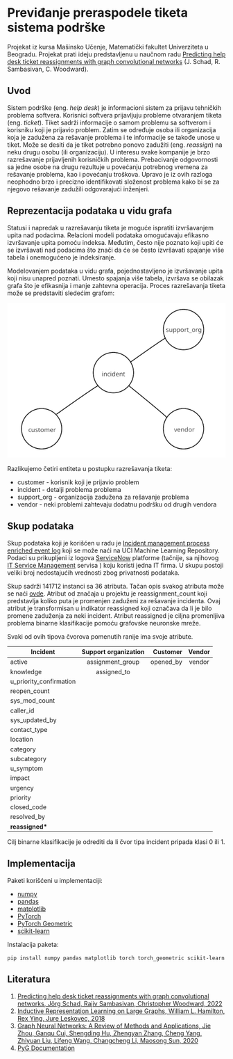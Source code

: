 # Previđanje preraspodele tiketa sistema podrške

Projekat iz kursa Mašinsko Učenje, Matematički fakultet Univerziteta u Beogradu. Projekat prati ideju predstavljenu u naučnom radu [Predicting help desk ticket reassignments with graph convolutional
networks](https://www.sciencedirect.com/science/article/pii/S2666827021001195) (J. Schad, R. Sambasivan, C. Woodward).

## Uvod

Sistem podrške (eng. _help desk_) je informacioni sistem za prijavu tehničkih problema softvera. Korisnici softvera prijavljuju probleme otvaranjem tiketa (eng. _ticket_). Tiket sadrži informacije o samom problemu sa softverom i korisniku koji je prijavio problem. Zatim se određuje osoba ili organizacija koja je zadužena za rešavanje problema i te informacije se takođe unose u tiket. Može se desiti da je tiket potrebno ponovo zadužiti (eng. _reassign_) na neku drugu osobu (ili organizaciju). U interesu svake kompanije je brzo razrešavanje prijavljenih korisničkih problema. Prebacivanje odgovornosti sa jedne osobe na drugu rezultuje u povećanju potrebnog vremena za rešavanje problema, kao i povećanju troškova. Upravo je iz ovih razloga neophodno brzo i precizno identifikovati složenost problema kako bi se za njegovo rešavanje zadužili odgovarajući inženjeri.

## Reprezentacija podataka u vidu grafa

Statusi i napredak u razrešavanju tiketa je moguće ispratiti izvršavanjem upita nad podacima. Relacioni modeli podataka omogućavaju efikasno izvršavanje upita pomoću indeksa. Međutim, često nije poznato koji upiti će se izvršavati nad podacima što znači da će se često izvršavati spajanje više tabela i onemogućeno je indeksiranje.

Modelovanjem podataka u vidu grafa, pojednostavljeno je izvršavanje upita koji nisu unapred poznati. Umesto spajanja više tabela, izvršava se obilazak grafa što je efikasnija i manje zahtevna operacija.
Proces razrešavanja tiketa može se predstaviti sledećim grafom:

![incident_graph](assets/incident_graph.png)

Razlikujemo četiri entiteta u postupku razrešavanja tiketa:

- customer - korisnik koji je prijavio problem
- incident - detalji problema problema
- support_org - organizacija zadužena za rešavanje problema
- vendor - neki problemi zahtevaju dodatnu podršku od drugih vendora

## Skup podataka

Skup podataka koji je korišćen u radu je [Incident management process enriched event log](https://archive.ics.uci.edu/dataset/498/incident+management+process+enriched+event+log) koji se može naći na UCI Machine Learning Repository. Podaci su prikupljeni iz logova [ServiceNow](https://www.servicenow.com/now-platform.html) platforme (tačnije, sa njihovog [IT Service Management](https://www.servicenow.com/products/itsm.html) servisa ) koju koristi jedna IT firma. U skupu postoji veliki broj nedostajućih vrednosti zbog privatnosti podataka.

Skup sadrži 141712 instanci sa 36 atributa. Tačan opis svakog atributa može se naći [ovde](https://archive.ics.uci.edu/dataset/498/incident+management+process+enriched+event+log). Atribut od značaja u projektu je reassignment_count koji predstavlja koliko puta je promenjen zaduženi za rešavanje incidenta. Ovaj atribut je transformisan u indikator reassigned koji označava da li je bilo promene zaduženja za neki incident. Atribut reassigned je ciljna promenljiva problema binarne klasifikacije pomoću grafovske neuronske mreže.

Svaki od ovih tipova čvorova pomenutih ranije ima svoje atribute.

| Incident                | Support organization |  Customer | Vendor |
| ----------------------- | :------------------: | --------: | :----: |
| active                  |   assignment_group   | opened_by | vendor |
| knowledge               |     assigned_to      |           |        |
| u_priority_confirmation |                      |           |        |
| reopen_count            |                      |           |        |
| sys_mod_count           |                      |           |        |
| caller_id               |                      |           |        |
| sys_updated_by          |                      |           |        |
| contact_type            |                      |           |        |
| location                |                      |           |        |
| category                |                      |           |        |
| subcategory             |                      |           |        |
| u_symptom               |                      |           |        |
| impact                  |                      |           |        |
| urgency                 |                      |           |        |
| priority                |                      |           |        |
| closed_code             |                      |           |        |
| resolved_by             |                      |           |        |
| **reassigned\***        |                      |           |        |

Cilj binarne klasifikacije je odrediti da li čvor tipa incident pripada klasi 0 ili 1.

## Implementacija

Paketi korišćeni u implementaciji:
- [numpy](https://numpy.org/doc/stable/)
- [pandas](https://pandas.pydata.org/docs/)
- [matplotlib](https://matplotlib.org/stable/index.html)
- [PyTorch](https://pytorch.org/docs/stable/index.html)
- [PyTorch Geometric](https://pytorch-geometric.readthedocs.io/en/latest/)
- [scikit-learn](https://scikit-learn.org/stable/modules/classes.html)

Instalacija paketa:
```
pip install numpy pandas matplotlib torch torch_geometric scikit-learn
```

## Literatura

1. [Predicting help desk ticket reassignments with graph convolutional networks, Jörg Schad, Rajiv Sambasivan, Christopher Woodward, 2022](https://www.sciencedirect.com/science/article/pii/S2666827021001195)
2. [Inductive Representation Learning on Large Graphs, William L. Hamilton, Rex Ying, Jure Leskovec, 2018](https://arxiv.org/abs/1706.02216)
3. [Graph Neural Networks: A Review of Methods and Applications, Jie Zhou, Ganqu Cui, Shengding Hu, Zhengyan Zhang, Cheng Yang, Zhiyuan Liu, Lifeng Wang, Changcheng Li, Maosong Sun, 2020](https://arxiv.org/abs/1812.08434)
4. [PyG Documentation](https://pytorch-geometric.readthedocs.io/en/latest/)